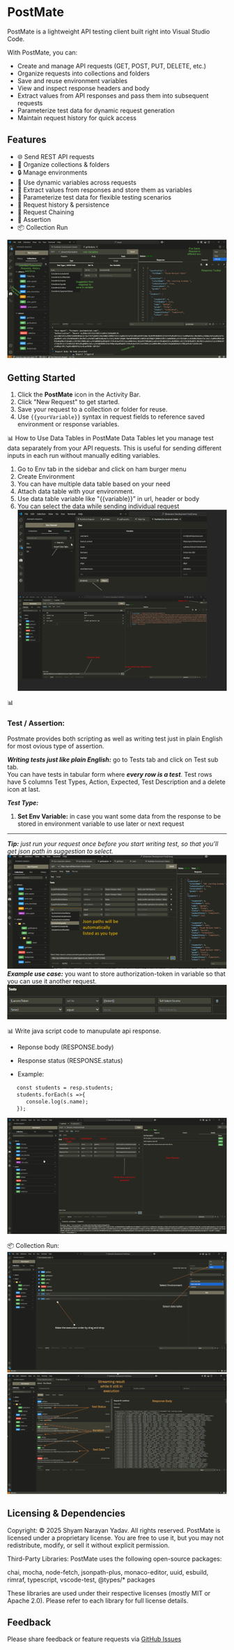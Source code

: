 # PostMate

PostMate is a lightweight API testing client built right into Visual Studio Code.

With PostMate, you can:
- Create and manage API requests (GET, POST, PUT, DELETE, etc.)
- Organize requests into collections and folders
- Save and reuse environment variables
- View and inspect response headers and body
- Extract values from API responses and pass them into subsequent requests
- Parameterize test data for dynamic request generation
- Maintain request history for quick access

## Features

- 🌐 Send REST API requests  
- 📁 Organize collections & folders  
- 🔒 Manage environments  
- 🔄 Use dynamic variables across requests  
- 🧪 Extract values from responses and store them as variables  
- 🧩 Parameterize test data for flexible testing scenarios  
- 💾 Request history & persistence 
- 🔗 Request Chaining 
- 🧪 Assertion
- 📦 Collection Run

![Demo Screenshot](https://raw.githubusercontent.com/shyyadav/mpostmate-docs/main/images/img.PNG)

## Getting Started

1. Click the **PostMate** icon in the Activity Bar.
2. Click "New Request" to get started.
3. Save your request to a collection or folder for reuse.
4. Use `{{yourVariable}}` syntax in request fields to reference saved environment or response variables.

📊 How to Use Data Tables in PostMate
Data Tables let you manage test data separately from your API requests. This is useful for sending different inputs in each run without manually editing variables.
1.	Go to Env tab in the sidebar and click on ham burger menu
2.	Create Environment 
3.	You can have multiple data table based on your need 
4.	Attach data table with your environment.
5.	Use data table variable like "{{variable}}” in url, header or body
6.	You can select the data while sending individual request
![Demo Screenshot](https://raw.githubusercontent.com/shyyadav/mpostmate-docs/main/images/datatable.PNG)

📊 
### Test / Assertion: 
Postmate provides both scripting as well as writing test just in plain English for most ovious type of assertion.

**_Writing tests just like plain English:_** go to Tests tab and click on Test sub tab.  
You can have tests in tabular form where **_every row is a test_**. Test rows have 5 columns Test Types, Action, Expected, Test Description and a delete icon at last.

**_Test Type:_**

 1. **Set Env Variable:** in case you want some data from the response to be stored in environment variable to use later or next request
 ---
 _**Tip:** just run your request once before you start writing test, so that you’ll get json path in suggestion to select._
 ![json path helper](https://github.com/shyyadav/mpostmate-docs/blob/main/images/jsonPathHelper.PNG?raw=true)
***Example use case:*** you want to store authorization-token in variable so that you can use it another request.
![test type1](https://github.com/shyyadav/mpostmate-docs/blob/main/images/testType1.PNG?raw=true)

📊 Write java script code to manupulate api response.
- Reponse body (RESPONSE.body)
- Response status (RESPONSE.status)

- Example:
```const resp = RESPONSE.body;
   const students = resp.students;
   students.forEach(s =>{
      console.log(s.name);
   });
```
![Demo Screenshot](https://raw.githubusercontent.com/shyyadav/mpostmate-docs/main/images/Test.png)

📦 Collection Run:
![Demo Screenshot](https://raw.githubusercontent.com/shyyadav/mpostmate-docs/main/images/collectionRunner.PNG)
![Demo Screenshot](https://raw.githubusercontent.com/shyyadav/mpostmate-docs/main/images/RunResult.PNG)

## Licensing & Dependencies

Copyright: © 2025 Shyam Narayan Yadav. All rights reserved.
PostMate is licensed under a proprietary license. You are free to use it, but you may not redistribute, modify, or sell it without explicit permission.

Third-Party Libraries: PostMate uses the following open-source packages:

chai, mocha, node-fetch, jsonpath-plus, monaco-editor, uuid, esbuild, rimraf, typescript, vscode-test, @types/* packages

These libraries are used under their respective licenses (mostly MIT or Apache 2.0). Please refer to each library for full license details.


## Feedback

Please share feedback or feature requests via [GitHub Issues](https://github.com/shyyadav/mpostmate-docs/issues)
